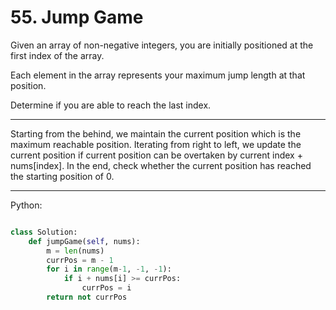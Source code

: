 # 55. Jump Game

Given an array of non-negative integers, you are initially positioned at the
first index of the array.

Each element in the array represents your maximum jump length at that position.

Determine if you are able to reach the last index.

---

Starting from the behind, we maintain the current position which is the maximum
reachable position. Iterating from right to left, we update the current
position if current position can be overtaken by current index + nums[index].
In the end, check whether the current position has reached the starting
position of 0.

---

Python:

```python

class Solution:
    def jumpGame(self, nums):
        m = len(nums)
        currPos = m - 1
        for i in range(m-1, -1, -1):
            if i + nums[i] >= currPos:
                currPos = i
        return not currPos
```
